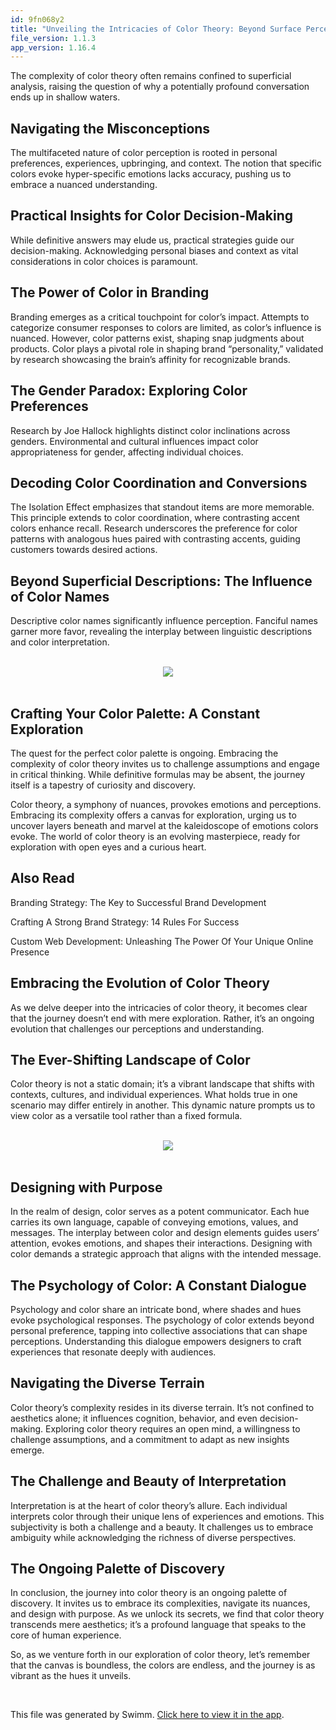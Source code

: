 ```yaml
---
id: 9fn068y2
title: "Unveiling the Intricacies of Color Theory: Beyond Surface Perceptions"
file_version: 1.1.3
app_version: 1.16.4
---
```


The complexity of color theory often remains confined to superficial analysis, raising the question of why a potentially profound conversation ends up in shallow waters.

## Navigating the Misconceptions

The multifaceted nature of color perception is rooted in personal preferences, experiences, upbringing, and context. The notion that specific colors evoke hyper-specific emotions lacks accuracy, pushing us to embrace a nuanced understanding.

## Practical Insights for Color Decision-Making

While definitive answers may elude us, practical strategies guide our decision-making. Acknowledging personal biases and context as vital considerations in color choices is paramount.

## The Power of Color in Branding

Branding emerges as a critical touchpoint for color’s impact. Attempts to categorize consumer responses to colors are limited, as color’s influence is nuanced. However, color patterns exist, shaping snap judgments about products. Color plays a pivotal role in shaping brand “personality,” validated by research showcasing the brain’s affinity for recognizable brands.

## The Gender Paradox: Exploring Color Preferences

Research by Joe Hallock highlights distinct color inclinations across genders. Environmental and cultural influences impact color appropriateness for gender, affecting individual choices.

## Decoding Color Coordination and Conversions

The Isolation Effect emphasizes that standout items are more memorable. This principle extends to color coordination, where contrasting accent colors enhance recall. Research underscores the preference for color patterns with analogous hues paired with contrasting accents, guiding customers towards desired actions.

## Beyond Superficial Descriptions: The Influence of Color Names

Descriptive color names significantly influence perception. Fanciful names garner more favor, revealing the interplay between linguistic descriptions and color interpretation.

<br/>

<div align="center"><img src="https://firebasestorage.googleapis.com/v0/b/swimmio-content/o/repositories%2FZ2l0aHViJTNBJTNBcGVhY29jay1ibG9ncyUzQSUzQVBlYWNvY2stSW5kaWE%3D%2F4fbb7119-f1f3-436b-9866-5cd644521fe8.png?alt=media&token=852589da-fb06-4f6c-a843-cf0c350d346b" style="width:'100%'"/></div>

<br/>

## Crafting Your Color Palette: A Constant Exploration

The quest for the perfect color palette is ongoing. Embracing the complexity of color theory invites us to challenge assumptions and engage in critical thinking. While definitive formulas may be absent, the journey itself is a tapestry of curiosity and discovery.

Color theory, a symphony of nuances, provokes emotions and perceptions. Embracing its complexity offers a canvas for exploration, urging us to uncover layers beneath and marvel at the kaleidoscope of emotions colors evoke. The world of color theory is an evolving masterpiece, ready for exploration with open eyes and a curious heart.

## Also Read

Branding Strategy: The Key to Successful Brand Development

Crafting A Strong Brand Strategy: 14 Rules For Success

Custom Web Development: Unleashing The Power Of Your Unique Online Presence

## Embracing the Evolution of Color Theory

As we delve deeper into the intricacies of color theory, it becomes clear that the journey doesn’t end with mere exploration. Rather, it’s an ongoing evolution that challenges our perceptions and understanding.

## The Ever-Shifting Landscape of Color

Color theory is not a static domain; it’s a vibrant landscape that shifts with contexts, cultures, and individual experiences. What holds true in one scenario may differ entirely in another. This dynamic nature prompts us to view color as a versatile tool rather than a fixed formula.

<br/>

<div align="center"><img src="https://firebasestorage.googleapis.com/v0/b/swimmio-content/o/repositories%2FZ2l0aHViJTNBJTNBcGVhY29jay1ibG9ncyUzQSUzQVBlYWNvY2stSW5kaWE%3D%2F6f1abcdd-7cc0-414c-99f2-06e38bf6cb01.png?alt=media&token=df19d6b5-b65b-462e-be11-f9593b7ba10c" style="width:'50%'"/></div>

<br/>

## Designing with Purpose

In the realm of design, color serves as a potent communicator. Each hue carries its own language, capable of conveying emotions, values, and messages. The interplay between color and design elements guides users’ attention, evokes emotions, and shapes their interactions. Designing with color demands a strategic approach that aligns with the intended message.

## The Psychology of Color: A Constant Dialogue

Psychology and color share an intricate bond, where shades and hues evoke psychological responses. The psychology of color extends beyond personal preference, tapping into collective associations that can shape perceptions. Understanding this dialogue empowers designers to craft experiences that resonate deeply with audiences.

## Navigating the Diverse Terrain

Color theory’s complexity resides in its diverse terrain. It’s not confined to aesthetics alone; it influences cognition, behavior, and even decision-making. Exploring color theory requires an open mind, a willingness to challenge assumptions, and a commitment to adapt as new insights emerge.

## The Challenge and Beauty of Interpretation

Interpretation is at the heart of color theory’s allure. Each individual interprets color through their unique lens of experiences and emotions. This subjectivity is both a challenge and a beauty. It challenges us to embrace ambiguity while acknowledging the richness of diverse perspectives.

## The Ongoing Palette of Discovery

In conclusion, the journey into color theory is an ongoing palette of discovery. It invites us to embrace its complexities, navigate its nuances, and design with purpose. As we unlock its secrets, we find that color theory transcends mere aesthetics; it’s a profound language that speaks to the core of human experience.

So, as we venture forth in our exploration of color theory, let’s remember that the canvas is boundless, the colors are endless, and the journey is as vibrant as the hues it unveils.

<br/>

This file was generated by Swimm. [Click here to view it in the app](https://app.swimm.io/repos/Z2l0aHViJTNBJTNBcGVhY29jay1ibG9ncyUzQSUzQVBlYWNvY2stSW5kaWE=/docs/9fn068y2).
